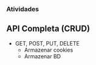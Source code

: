 ### Atividades

## API Completa (CRUD)

- GET, POST, PUT, DELETE
    - Armazenar cookies
    - Armazenar BD
